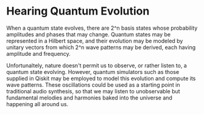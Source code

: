 # Hearing Quantum Evolution
When a quantum state evolves, there are 2^n basis states whose probability amplitudes and phases that may change. Quantum states may be represented in a Hilbert space, and their evolution may be modeled by unitary vectors from which 2^n wave patterns may be derived, each having amplitude and frequency. 

Unfortunaltely, nature doesn't permit us to observe, or rather listen to, a quantum state evolving. However, quantum simulators such as those supplied in Qiskit may be employed to model this evolution and compute its wave patterns. These oscillations could be used as a starting point in traditional audio synthesis, so that we may listen to unobservable but fundamental melodies and harmonies baked into the universe and happening all around us.
